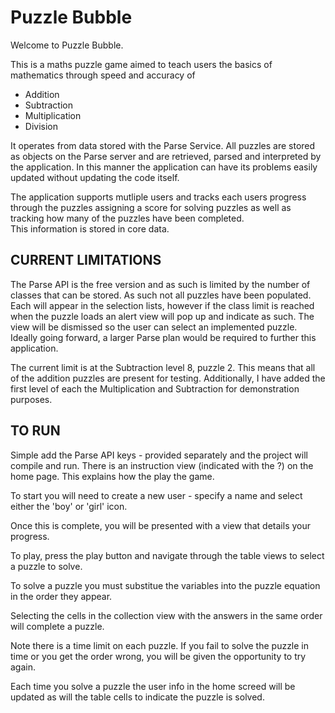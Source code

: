 Puzzle Bubble
========================
Welcome to Puzzle Bubble.

This is a maths puzzle game aimed to teach users the basics of mathematics through speed and accuracy of
* Addition
* Subtraction
* Multiplication
* Division

It operates from data stored with the Parse Service.  All puzzles are stored as objects on the Parse server and are retrieved, parsed and interpreted by the application.  In this manner the application can have its problems easily updated without updating the code itself.

The application supports mutliple users and tracks each users progress through the puzzles assigning a score for solving puzzles as well as tracking how many of the puzzles have been completed.  
This information is stored in core data.


## CURRENT LIMITATIONS
The Parse API is the free version and as such is limited by the number of classes that can be stored.  As such not all puzzles have been populated.  Each will appear in the selection lists, however if the class limit is reached when the puzzle loads an alert view will pop up and indicate as such.  The view will be dismissed so the user can select an implemented puzzle.  Ideally going forward, a larger Parse plan would be required to further this application.

The current limit is at the Subtraction level 8, puzzle 2.  This means that all of the addition puzzles are present for testing. Additionally, I have added the first level of each the Multiplication and Subtraction for demonstration purposes.

## TO RUN

Simple add the Parse API keys - provided separately and the project will compile and run.
There is an instruction view (indicated with the ?) on the home page.  This explains how the play the game.


To start you will need to create a new user - specify a name and select either the 'boy' or 'girl' icon.

Once this is complete, you will be presented with a view that details your progress.

To play, press the play button and navigate through the table views to select a puzzle to solve.

To solve a puzzle you must substitue the variables into the puzzle equation in the order they appear.

Selecting the cells in the collection view with the answers in the same order will complete a puzzle.

Note there is a time limit on each puzzle.  If you fail to solve the puzzle in time or you get the order wrong, you will be given the opportunity to try again.

Each time you solve a puzzle the user info in the home screed will be updated as will the table cells to indicate the puzzle is solved.

